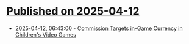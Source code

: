 # [Published on 2025-04-12](index.md)

* [2025-04-12, 06:43:00](https://soylentnews.org/article.pl?sid=25/04/11/1245213&from=rss) - [Commission Targets in-Game Currency in Children's Video Games](https://soylentnews.org/article.pl?sid=25/04/11/1245213&from=rss)

